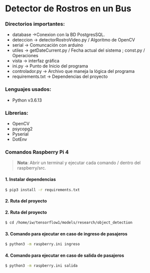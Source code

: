 # Detector de Rostros en un Bus

### Directorios importantes:

- database ->Conexion con la BD PostgresSQL.
- deteccion -> detectorRostroVideo.py / Algoritmo de OpenCV
- serial -> Comuncación con arduino
- utiles -> getDateCurrent.py / Fecha actual del sistema ; const.py / Operaciones
- vista -> interfaz gráfica
- ini.py -> Punto de Inicio del programa
- controlador.py -> Archivo que maneja la lógica del programa
- requirements.txt -> Dependencias del proyecto

### Lenguajes usados:

- Python v3.6.13

### Librerias:

- OpenCV
- psycopg2
- Pyserial
- DotEnv

### Comandos Raspberry Pi 4

> **Nota**: Abrir un terminal y ejecutar cada comando / dentro del raspberry/src.

#### 1. Instalar dependencias

```bash
$ pip3 install -r requirements.txt
```

#### 2. Ruta del proyecto

#### 2. Ruta del proyecto

```bash
$ cd /home/iw/tensorflow1/models/research/object_detection
```

#### 3. Comando para ejecutar en caso de ingreso de pasajeros

```bash
$ python3 -m raspberry.ini ingreso
```

#### 4. Comando para ejecutar en caso de salida de pasajeros

```bash
$ python3 -m raspberry.ini salida
```
